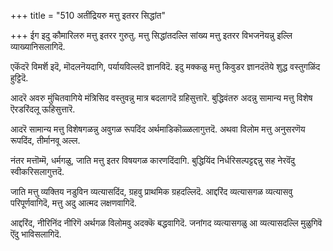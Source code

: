 +++
title = "510 अतींद्रियरु मत्तु इतरर सिद्धांत"

+++
ईग इदु कौमारिलरु मत्तु इतरर गुरुतु. मत्तु सिद्धांतदल्लि सांख्य मत्तु इतरर विभजनॆयन्नु इल्लि व्याख्यानिसलागिदॆ.

एकॆंदरॆ विमर्शॆ इदॆ, मॊदलनॆयदागि, पर्यायविल्लदॆ ज्ञानविदॆ. इदु मक्कळु मत्तु किवुडर ज्ञानदंतॆये शुद्ध वस्तुगळिंद हुट्टिदॆ.

आदरॆ अवरु मुंचितवागिये मंत्रिसिद वस्तुवन्नु मात्र बदलागदॆ ग्रहिसुत्तारॆ. बुद्धिवंतरु अदन्नु सामान्य मत्तु विशेष ऎरडरिंदलू ऊहिसुत्तारॆ.

आदरॆ सामान्य मत्तु विशेषगळन्नु अवुगळ रूपदिंद अर्थमाडिकॊळ्ळलागुत्तदॆ. अथवा विलोम मत्तु अनुसरणॆय रूपदिंद, तीर्मानवू अल्ल.

नंतर मत्तॊम्मॆ, धर्मगळु, जाति मत्तु इतर विषयगळ कारणदिंदागि. बुद्धियिंद निर्धरिसल्पट्टद्दन्नु सह नेरवॆंदु स्वीकरिसलागुत्तदॆ.

जाति मत्तु व्यक्तिय नडुविन व्यत्यासदिंद, ग्रहवु प्राथमिक ग्रहदल्लिदॆ. आद्दरिंद व्यत्यासगळ व्यत्यासवु परिपूर्णवागिदॆ, मत्तु अदु आत्मद लक्षणवागिदॆ.

आद्दरिंद, नीरिनिंद नीरिगॆ अर्थगळ विलोमवु अदक्कॆ बद्धवागिदॆ. जनांगद व्यत्यासगळु आ व्यत्यासदल्लि मुळुगिवॆ ऎंदु भाविसलागिदॆ.

